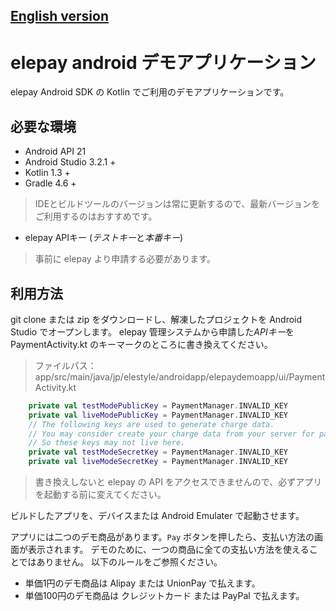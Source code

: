 ## [English version](https://github.com/elestyle/elepayAndroidDemoKotlin/blob/master/README.en.md)

# elepay android デモアプリケーション

elepay Android SDK の Kotlin でご利用のデモアプリケーションです。

## 必要な環境

* Android API 21
* Android Studio 3.2.1 +
* Kotlin 1.3 +
* Gradle 4.6 +

> IDEとビルドツールのバージョンは常に更新するので、最新バージョンをご利用するのはおすすめです。

* elepay APIキー (*テストキー*と*本番キー*)
> 事前に elepay より申請する必要があります。

## 利用方法

git clone または zip をダウンロードし、解凍したプロジェクトを Android Studio でオープンします。
elepay 管理システムから申請した*APIキー*を PaymentActivity.kt のキーマークのところに書き換えてください。
> ファイルパス：app/src/main/java/jp/elestyle/androidapp/elepaydemoapp/ui/PaymentActivity.kt

``` kotlin
    private val testModePublicKey = PaymentManager.INVALID_KEY
    private val liveModePublicKey = PaymentManager.INVALID_KEY
    // The following keys are used to generate charge data.
    // You may consider create your charge data from your server for payment management.
    // So these keys may not live here.
    private val testModeSecretKey = PaymentManager.INVALID_KEY
    private val liveModeSecretKey = PaymentManager.INVALID_KEY
```

> 書き換えしないと elepay の API をアクセスできませんので、必ずアプリを起動する前に変えてください。

ビルドしたアプリを、デバイスまたは Android Emulater で起動させます。

アプリには二つのデモ商品があります。```Pay``` ボタンを押したら、支払い方法の画面が表示されます。
デモのために、一つの商品に全ての支払い方法を使えることではありません。
以下のルールをご参照ください。

* 単価1円のデモ商品は Alipay または UnionPay で払えます。
* 単価100円のデモ商品は クレジットカード または PayPal で払えます。
